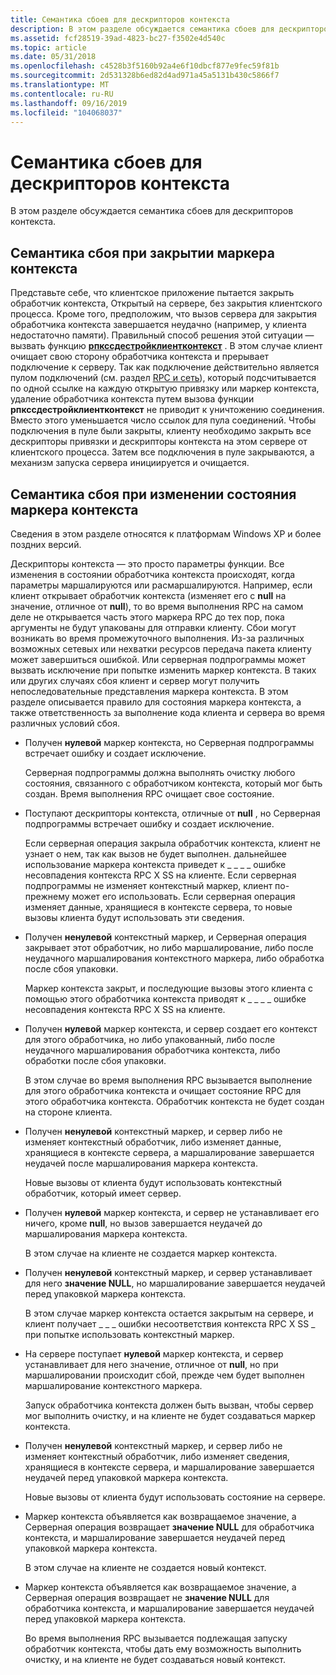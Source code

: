 ```yaml
---
title: Семантика сбоев для дескрипторов контекста
description: В этом разделе обсуждается семантика сбоев для дескрипторов контекста.
ms.assetid: fcf28519-39ad-4823-bc27-f3502e4d540c
ms.topic: article
ms.date: 05/31/2018
ms.openlocfilehash: c4528b3f5160b92a4e6f10dbcf877e9fec59f81b
ms.sourcegitcommit: 2d531328b6ed82d4ad971a45a5131b430c5866f7
ms.translationtype: MT
ms.contentlocale: ru-RU
ms.lasthandoff: 09/16/2019
ms.locfileid: "104068037"
---
```

# <a name="failure-semantics-for-context-handles"></a>Семантика сбоев для дескрипторов контекста

В этом разделе обсуждается семантика сбоев для дескрипторов контекста.

## <a name="failure-semantics-when-closing-the-context-handle-fails"></a>Семантика сбоя при закрытии маркера контекста

Представьте себе, что клиентское приложение пытается закрыть обработчик контекста, Открытый на сервере, без закрытия клиентского процесса. Кроме того, предположим, что вызов сервера для закрытия обработчика контекста завершается неудачно (например, у клиента недостаточно памяти). Правильный способ решения этой ситуации — вызвать функцию [**рпкссдестройклиентконтекст**](/windows/desktop/api/Rpcndr/nf-rpcndr-rpcssdestroyclientcontext) . В этом случае клиент очищает свою сторону обработчика контекста и прерывает подключение к серверу. Так как подключение действительно является пулом подключений (см. раздел [RPC и сеть](rpc-and-the-network.md)), который подсчитывается по одной ссылке на каждую открытую привязку или маркер контекста, удаление обработчика контекста путем вызова функции **рпкссдестройклиентконтекст** не приводит к уничтожению соединения. Вместо этого уменьшается число ссылок для пула соединений. Чтобы подключения в пуле были закрыты, клиенту необходимо закрыть все дескрипторы привязки и дескрипторы контекста на этом сервере от клиентского процесса. Затем все подключения в пуле закрываются, а механизм запуска сервера инициируется и очищается.

## <a name="failure-semantics-during-change-of-state-of-the-context-handle"></a>Семантика сбоя при изменении состояния маркера контекста

Сведения в этом разделе относятся к платформам Windows XP и более поздних версий.

Дескрипторы контекста — это просто параметры функции. Все изменения в состоянии обработчика контекста происходят, когда параметры маршалируются или расмаршалируются. Например, если клиент открывает обработчик контекста (изменяет его с **null** на значение, отличное от **null**), то во время выполнения RPC на самом деле не открывается часть этого маркера RPC до тех пор, пока аргументы не будут упакованы для отправки клиенту. Сбои могут возникать во время промежуточного выполнения. Из-за различных возможных сетевых или нехватки ресурсов передача пакета клиенту может завершиться ошибкой. Или серверная подпрограммы может вызвать исключение при попытке изменить маркер контекста. В таких или других случаях сбоя клиент и сервер могут получить непоследовательные представления маркера контекста. В этом разделе описывается правило для состояния маркера контекста, а также ответственность за выполнение кода клиента и сервера во время различных условий сбоя.

-   Получен **нулевой** маркер контекста, но Серверная подпрограммы встречает ошибку и создает исключение.

    Серверная подпрограммы должна выполнять очистку любого состояния, связанного с обработчиком контекста, который мог быть создан. Время выполнения RPC очищает свое состояние.

-   Поступают дескрипторы контекста, отличные от **null** , но Серверная подпрограммы встречает ошибку и создает исключение.

    Если серверная операция закрыла обработчик контекста, клиент не узнает о нем, так как вызов не будет выполнен. дальнейшее использование маркера контекста приведет к \_ \_ \_ \_ ошибке несовпадения контекста RPC X SS на клиенте. Если серверная подпрограммы не изменяет контекстный маркер, клиент по-прежнему может его использовать. Если серверная операция изменяет данные, хранящиеся в контексте сервера, то новые вызовы клиента будут использовать эти сведения.

-   Получен **ненулевой** контекстный маркер, и Серверная операция закрывает этот обработчик, но либо маршалирование, либо после неудачного маршалирования контекстного маркера, либо обработка после сбоя упаковки.

    Маркер контекста закрыт, и последующие вызовы этого клиента с помощью этого обработчика контекста приводят к \_ \_ \_ \_ ошибке несовпадения контекста RPC X SS на клиенте.

-   Получен **нулевой** маркер контекста, и сервер создает его контекст для этого обработчика, но либо упакованный, либо после неудачного маршалирования обработчика контекста, либо обработки после сбоя упаковки.

    В этом случае во время выполнения RPC вызывается выполнение для этого обработчика контекста и очищает состояние RPC для этого обработчика контекста. Обработчик контекста не будет создан на стороне клиента.

-   Получен **ненулевой** контекстный маркер, и сервер либо не изменяет контекстный обработчик, либо изменяет данные, хранящиеся в контексте сервера, а маршалирование завершается неудачей после маршалирования маркера контекста.

    Новые вызовы от клиента будут использовать контекстный обработчик, который имеет сервер.

-   Получен **нулевой** маркер контекста, и сервер не устанавливает его ничего, кроме **null**, но вызов завершается неудачей до маршалирования маркера контекста.

    В этом случае на клиенте не создается маркер контекста.

-   Получен **ненулевой** контекстный маркер, и сервер устанавливает для него **значение NULL**, но маршалирование завершается неудачей перед упаковкой маркера контекста.

    В этом случае маркер контекста остается закрытым на сервере, и клиент получает \_ \_ \_ ошибки несоответствия контекста RPC X SS \_ при попытке использовать контекстный маркер.

-   На сервере поступает **нулевой** маркер контекста, и сервер устанавливает для него значение, отличное от **null**, но при маршалировании происходит сбой, прежде чем будет выполнен маршалирование контекстного маркера.

    Запуск обработчика контекста должен быть вызван, чтобы сервер мог выполнить очистку, и на клиенте не будет создаваться маркер контекста.

-   Получен **ненулевой** контекстный маркер, и сервер либо не изменяет контекстный обработчик, либо изменяет сведения, хранящиеся в контексте сервера, и маршалирование завершается неудачей перед упаковкой маркера контекста.

    Новые вызовы от клиента будут использовать состояние на сервере.

-   Маркер контекста объявляется как возвращаемое значение, а Серверная операция возвращает **значение NULL** для обработчика контекста, и маршалирование завершается неудачей перед упаковкой маркера контекста.

    В этом случае на клиенте не создается новый контекст.

-   Маркер контекста объявляется как возвращаемое значение, а Серверная операция возвращает не **значение NULL** для обработчика контекста, и маршалирование завершается неудачей перед упаковкой маркера контекста.

    Во время выполнения RPC вызывается подлежащая запуску обработчик контекста, чтобы дать ему возможность выполнить очистку, и на клиенте не будет создаваться новый контекст.

 

 




